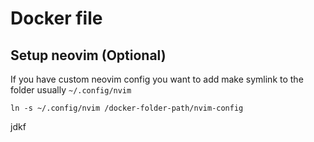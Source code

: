 # Docker file

## Setup neovim (Optional)
If you have custom neovim config you want to add make symlink to the folder usually `~/.config/nvim`
```
ln -s ~/.config/nvim /docker-folder-path/nvim-config
```
jdkf

